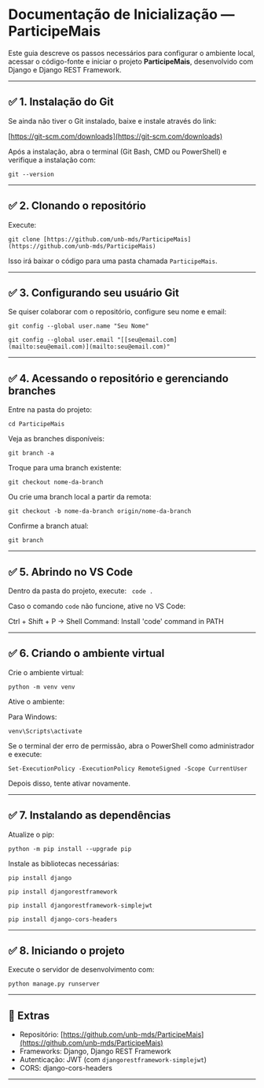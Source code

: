 #  Documentação de Inicialização — ParticipeMais

Este guia descreve os passos necessários para configurar o ambiente local, acessar o código-fonte e iniciar o projeto **ParticipeMais**, desenvolvido com Django e Django REST Framework.

---

## ✅ 1. Instalação do Git

Se ainda não tiver o Git instalado, baixe e instale através do link:

[https://git-scm.com/downloads](https://git-scm.com/downloads)

Após a instalação, abra o terminal (Git Bash, CMD ou PowerShell) e verifique a instalação com:

`git --version`

---

## ✅ 2. Clonando o repositório

Execute:

`git clone [https://github.com/unb-mds/ParticipeMais](https://github.com/unb-mds/ParticipeMais)`

Isso irá baixar o código para uma pasta chamada `ParticipeMais`.

---

## ✅ 3. Configurando seu usuário Git

Se quiser colaborar com o repositório, configure seu nome e email:
```
git config --global user.name "Seu Nome"

git config --global user.email "[[seu@email.com](mailto:seu@email.com)](mailto:seu@email.com)"
```

---

## ✅ 4. Acessando o repositório e gerenciando branches

Entre na pasta do projeto:

`cd ParticipeMais`

Veja as branches disponíveis:

`git branch -a`

Troque para uma branch existente:

`git checkout nome-da-branch`

Ou crie uma branch local a partir da remota:

`git checkout -b nome-da-branch origin/nome-da-branch`

Confirme a branch atual:

`git branch`

---

## ✅ 5. Abrindo no VS Code

Dentro da pasta do projeto, execute:
`
code .`

Caso o comando `code` não funcione, ative no VS Code:

Ctrl + Shift + P → Shell Command: Install 'code' command in PATH

---

## ✅ 6. Criando o ambiente virtual

Crie o ambiente virtual:

`python -m venv venv`

Ative o ambiente:

Para Windows:

`venv\Scripts\activate`

Se o terminal der erro de permissão, abra o PowerShell como administrador e execute:

`Set-ExecutionPolicy -ExecutionPolicy RemoteSigned -Scope CurrentUser`

Depois disso, tente ativar novamente.

---

## ✅ 7. Instalando as dependências

Atualize o pip:

`python -m pip install --upgrade pip`

Instale as bibliotecas necessárias:

```
pip install django

pip install djangorestframework

pip install djangorestframework-simplejwt

pip install django-cors-headers
```

---

## ✅ 8. Iniciando o projeto

Execute o servidor de desenvolvimento com:

`python manage.py runserver`

---

## 📂 Extras

* Repositório: [https://github.com/unb-mds/ParticipeMais](https://github.com/unb-mds/ParticipeMais)
* Frameworks: Django, Django REST Framework
* Autenticação: JWT (com `djangorestframework-simplejwt`)
* CORS: django-cors-headers

---